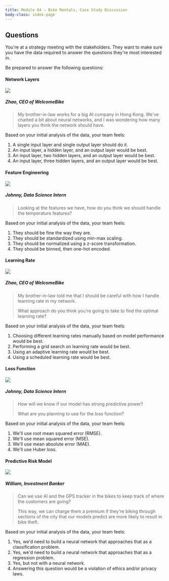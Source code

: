 ```yaml
---
title: Module 04 — Bike Rentals, Case Study Discussion
body-class: index-page
---
```


<style type="text/css">
    article ol { list-style-type: upper-alpha; }
    article ol li { list-style-type: upper-alpha; }
</style>

## Questions
You're at a strategy meeting with the stakeholders. They want to make sure you have the data required to answer the questions they're most interested in.

Be prepared to answer the following questions:

#### Network Layers

<div class="dialogue">
	<img src="{{URLROOT}}/shared/img/zhao.jpg">
	<h5>Zhao, CEO of WelcomeBike</h5>
	<blockquote><p>My brother-in-law works for a big AI company in Hong Kong. We've chatted a bit about neural networks, and I was wondering how many layers you think the network should have.</p></blockquote>
</div>

Based on your initial analysis of the data, your team feels:

1. A single input layer and single output layer should do it.
2. An input layer, a hidden layer, and an output layer would be best.
3. An input layer, two hidden layers, and an output layer would be best.
4. An input layer, three hidden layers, and an output layer would be best.

#### Feature Engineering

<div class="dialogue">
	<img src="{{URLROOT}}/shared/img/johnny.jpg">
	<h5>Johnny, Data Science Intern</h5>
	<blockquote><p>Looking at the features we have, how do you think we should handle the temperature features?</p></blockquote>
</div>

Based on your initial analysis of the data, your team feels:

1. They should be fine the way they are.
2. They should be standardized using min-max scaling.
3. They should be normalized using a z-score transformation.
4. They should be binned, then one-hot encoded.

#### Learning Rate

<div class="dialogue">
	<img src="{{URLROOT}}/shared/img/zhao.jpg">
	<h5>Zhao, CEO of WelcomeBike</h5>
	<blockquote><p>My brother-in-law told me that I should be careful with how I handle learning rate in my network.</p><p>What approach do you think you're going to take to find the optimal learning rate?</p></blockquote>
</div>

Based on your initial analysis of the data, your team feels:

1. Choosing different learning rates manually based on model performance would be best.
2. Performing a grid search on learning rate would be best. 
3. Using an adaptive learning rate would be best.
4. Using a scheduled learning rate would be best.

#### Loss Function

<div class="dialogue">
	<img src="{{URLROOT}}/shared/img/johnny.jpg">
	<h5>Johnny, Data Science Intern</h5>
	<blockquote><p>How will we know if our model has strong predictive power?</p><p>What are you planning to use for the loss function?</p></blockquote>
</div>

Based on your initial analysis of the data, your team feels:

1. We'll use root mean squared error (RMSE).
2. We'll use mean squared error (MSE).
3. We'll use mean absolute error (MAE).
4. We'll use Huber loss.

#### Predictive Risk Model

<div class="dialogue">
	<img src="{{URLROOT}}/shared/img/william.jpg">
	<h5>William, Investment Banker</h5>
	<blockquote><p>Can we use AI and the GPS tracker in the bikes to keep track of where the customers are going?</p><p>This way, we can charge them a premium if they're biking through sections of the city that our models predict are more likely to result in bike theft.</p></blockquote>
</div>

Based on your initial analysis of the data, your team feels:

1. Yes, we'd need to build a neural network that approaches that as a classification problem.
2. Yes, we'd need to build a neural network that approaches that as a regression problem.
3. Yes, but not with a neural network.
4. Answering this question would be a violation of ethics and/or privacy laws.


[^1]: [CEO photo by Sung Wang on Unsplash](https://unsplash.com/photos/g4DgCF90EM4)

[^2]: [Investment Banker photo by steffen Wienberg on Unsplash](https://unsplash.com/photos/ml-pxK0Ovmw)

[^3]: [Data Science Intern photo by Fábio Lucas on Unsplash](https://unsplash.com/photos/iczrMDNuvzkml-pxK0Ovmw)
